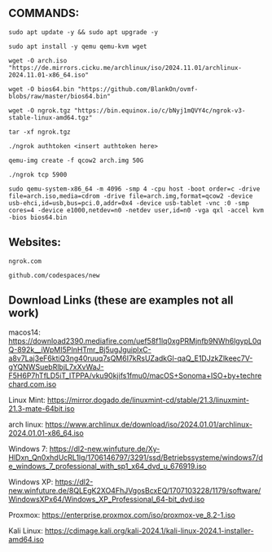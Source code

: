 ## COMMANDS:

```
sudo apt update -y && sudo apt upgrade -y
```

```
sudo apt install -y qemu qemu-kvm wget
```

```
wget -O arch.iso "https://de.mirrors.cicku.me/archlinux/iso/2024.11.01/archlinux-2024.11.01-x86_64.iso"
```

```
wget -O bios64.bin "https://github.com/BlankOn/ovmf-blobs/raw/master/bios64.bin"
```

```
wget -O ngrok.tgz "https://bin.equinox.io/c/bNyj1mQVY4c/ngrok-v3-stable-linux-amd64.tgz"
```

```
tar -xf ngrok.tgz
```

```
./ngrok authtoken <insert authtoken here>
```

```
qemu-img create -f qcow2 arch.img 50G
```

```
./ngrok tcp 5900
```

```
sudo qemu-system-x86_64 -m 4096 -smp 4 -cpu host -boot order=c -drive file=arch.iso,media=cdrom -drive file=arch.img,format=qcow2 -device usb-ehci,id=usb,bus=pci.0,addr=0x4 -device usb-tablet -vnc :0 -smp cores=4 -device e1000,netdev=n0 -netdev user,id=n0 -vga qxl -accel kvm -bios bios64.bin
```

## Websites:

```
ngrok.com
```

```
github.com/codespaces/new
```


## Download Links (these are examples not all work)

macos14:
https://download2390.mediafire.com/uef58f1lq0xgPRMjnfb9NWh6lgypL0qQ-892k__iWpMI5PInHTmr_Bj5ugJguiplxC-a8v7Laj3eF6ktiQ3ng40ruuq7sQM6I7kRsUZadkGl-qaQ_E1DJzkZlkeec7V-gYQNWSuebRlbjL7xXvWaJ-F5H6P7hTfLD5iT_ITPPA/vku90kjifs1fmu0/macOS+Sonoma+ISO+by+techrechard.com.iso

Linux Mint:
https://mirror.dogado.de/linuxmint-cd/stable/21.3/linuxmint-21.3-mate-64bit.iso

arch linux:
https://www.archlinux.de/download/iso/2024.01.01/archlinux-2024.01.01-x86_64.iso

Windows 7:
https://dl2-new.winfuture.de/Xy-HlDxn_Qn0xhdUcRL1lg/1706146797/3291/ssd/Betriebssysteme/windows7/de_windows_7_professional_with_sp1_x64_dvd_u_676919.iso

Windows XP:
https://dl2-new.winfuture.de/8QLEgK2XO4FhJVgosBcxEQ/1707103228/1179/software/WindowsXPx64/Windows_XP_Professional_64-bit_dvd.iso

Proxmox:
https://enterprise.proxmox.com/iso/proxmox-ve_8.2-1.iso

Kali Linux:
https://cdimage.kali.org/kali-2024.1/kali-linux-2024.1-installer-amd64.iso
